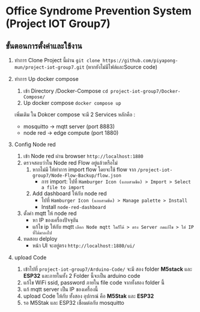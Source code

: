 # Office Syndrome Prevention System (Project IOT Group7)
## ขั้นตอนการตั้งค่าและใช้งาน
1. ทำการ Clone Project นี้ผ่าน `git clone https://github.com/piyapong-mun/project-iot-group7.git` (หากยังไม่มีไฟล์และSource code)
2. ทำการ Up docker compose 
   1. เข้า Directory /Docker-Compose `cd project-iot-group7/Docker-Compose/`
   2. Up docker compose `docker compose up`
  
   เพิ่มเติม ใน Dokcer compose จะมี 2 Services หลักคือ :
   - mosquitto -> mqtt server (port 8883)
   - node red -> edge compute (port 1880)
3. Config Node red
   1. เข้า Node red ผ่าน browser `http://localhost:1880`
   2. ตรวจสอบว่าใน Node red Flow อยู่แล้วหรือไม่
      1. หากไม่มี ให้ทำการ import flow โดยจะใช้ flow จาก `/project-iot-group7/Node-Flow-Backup/flow.json`
         - การ import: ไปที่ `Hamburger Icon (แถบสามขีด) > Import > Select a file to import`
      2. Add dashboard ให้กับ node red
         - ไปที่ `Hamburger Icon (แถบสามขีด) > Manage palette > Install`
         - Install `node-red-dashboard`
    3. ตั้งค่า mqtt ให้ node red
       - หา IP ของเครื่องปัจจุบัน
       - แก้ไข ip ให้กับ mqtt `เลือก Node mqtt ใดก็ได้ > ตรง Server กดแก้ไข > ใส่ IP ที่ได้มาลงไป`
    4. ทดสอบ delploy
       - หน้า UI จะอยู่ตรง `http://localhost:1880/ui/` 
4. upload Code 
    1. เข้าไปที่ `project-iot-group7/Arduino-Code/` จะมี สอง folder **M5stack** และ **ESP32** และภายในทั้ง 2 Folder นี้จะเป็น arduino code
    2.  แก้ไข WiFi ssid, password ภายใน file code จากทั้งสอง folder นี้
    3.  แก้ mqtt server เป็น IP ของเครื่องนี้
    4. upload Code ให้กับ ทั้งสอง อุปกรณ์ คือ **M5Stak** และ **ESP32**
    5. รอ M5Stak และ ESP32 เชื่อมต่อกับ mosquitto
